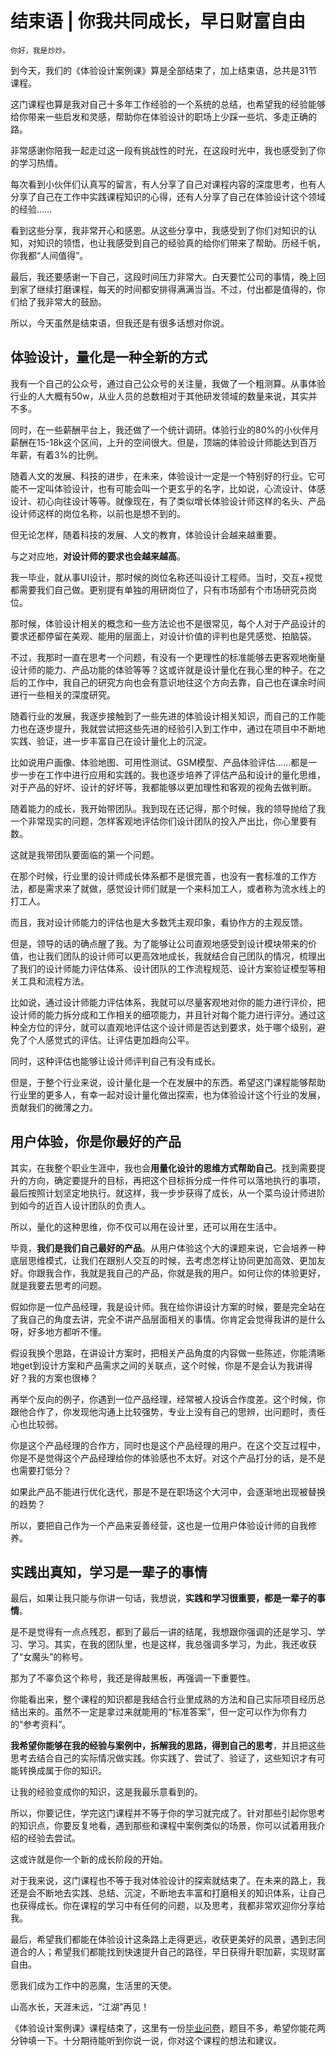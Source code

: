 # 结束语 | 你我共同成长，早日财富自由

    你好，我是炒炒。

到今天，我们的《体验设计案例课》算是全部结束了，加上结束语，总共是31节课程。

这门课程也算是我对自己十多年工作经验的一个系统的总结，也希望我的经验能够给你带来一些启发和灵感，帮助你在体验设计的职场上少踩一些坑、多走正确的路。

非常感谢你陪我一起走过这一段有挑战性的时光，在这段时光中，我也感受到了你的学习热情。

每次看到小伙伴们认真写的留言，有人分享了自己对课程内容的深度思考，也有人分享了自己在工作中实践课程知识的心得，还有人分享了自己在体验设计这个领域的经验……

看到这些分享，我非常开心和感恩。从这些分享中，我感受到了你们对知识的认知，对知识的领悟，也让我感受到自己的经验真的给你们带来了帮助。历经千帆，你我都“人间值得”。

最后，我还要感谢一下自己，这段时间压力非常大。白天要忙公司的事情，晚上回到家了继续打磨课程，每天的时间都安排得满满当当。不过，付出都是值得的，你们给了我非常大的鼓励。

所以，今天虽然是结束语，但我还是有很多话想对你说。

## 体验设计，量化是一种全新的方式

我有一个自己的公众号，通过自己公众号的关注量，我做了一个粗测算。从事体验行业的人大概有50w，从业人员的总数相对于其他研发领域的数量来说，其实并不多。

同时，在一些薪酬平台上，我还做了一个统计调研。体验行业的80%的小伙伴月薪酬在15-18k这个区间，上升的空间很大。但是，顶端的体验设计师能达到百万年薪，有着3%的比例。

随着人文的发展、科技的进步，在未来，体验设计一定是一个特别好的行业。它可能不一定叫体验设计，也有可能会叫一个更玄乎的名字，比如说，心流设计、体感设计、初心向往设计等等。就像现在，有了类似增长体验设计师这样的名头、产品设计师这样的岗位名称，以前也是想不到的。

但无论怎样，随着科技的发展、人文的教育，体验设计会越来越重要。

与之对应地，**对设计师的要求也会越来越高**。

我一毕业，就从事UI设计，那时候的岗位名称还叫设计工程师。当时，交互+视觉都需要我们自己做。更别提有单独的用研岗位了，只有市场部有个市场研究员岗位。

那时候，体验设计相关的概念和一些方法论也不是很常见，每个人对于产品设计的要求还都停留在美观、能用的层面上，对设计价值的评判也是凭感觉、拍脑袋。

不过，我那时一直在思考一个问题，有没有一个更理性的标准能够去更客观地衡量设计师的能力、产品功能的体验等等？这或许就是设计量化在我心里的种子。在之后的工作中，我自己的研究方向也会有意识地往这个方向去靠，自己也在课余时间进行一些相关的深度研究。

随着行业的发展，我逐步接触到了一些先进的体验设计相关知识，而自己的工作能力也在逐步提升，我就尝试把这些先进的经验引入到工作中，通过在项目中不断地实践、验证，进一步丰富自己在设计量化上的沉淀。

比如说用户画像、体验地图、可用性测试、GSM模型、产品体验评估……都是一步一步在工作中进行应用和实践的。我也逐步培养了评估产品和设计的量化思维，对于产品的好坏、设计的好坏等，我都能够以更加理性和客观的视角去做判断。

随着能力的成长，我开始带团队。我到现在还记得，那个时候，我的领导抛给了我一个非常现实的问题，怎样客观地评估你们设计团队的投入产出比，你心里要有数。

这就是我带团队要面临的第一个问题。

在那个时候，行业里的设计师成长体系都不是很完善，也没有一套标准的工作方法，都是需求来了就做，感觉设计师们就是一个来料加工人，或者称为流水线上的打工人。

而且，我对设计师能力的评估也是大多数凭主观印象，看协作方的主观反馈。

但是，领导的话的确点醒了我。为了能够让公司直观地感受到设计模块带来的价值，也让我们团队的设计师可以更高效地成长，我就结合自己团队的情况，梳理出了我们的设计师能力评估体系、设计团队的工作流程规范、设计方案验证模型等相关工具和流程方法。

比如说，通过设计师能力评估体系，我就可以尽量客观地对你的能力进行评价，把设计师的能力拆分成和工作相关的细项能力，并且针对每个能力进行评分。通过这种全方位的评分，就可以直观地评估这个设计师是否达到要求，处于哪个级别，避免了个人感觉式的评估。让评估更加趋向公平。

同时，这种评估也能够让设计师评判自己有没有成长。

但是，于整个行业来说，设计量化是一个在发展中的东西。希望这门课程能够帮助行业里的更多人，有幸一起对设计量化做出探索，也为体验设计这个行业的发展，贡献我们的微薄之力。

## 用户体验，你是你最好的产品

其实，在我整个职业生涯中，我也会**用量化设计的思维方式帮助自己**。找到需要提升的方向，确定要提升的目标，再把这个目标拆分成一件件可以落地执行的事项，最后按照计划坚定地执行。就这样，我一步步获得了成长，从一个菜鸟设计师进阶到如今的近百人设计团队的负责人。

所以，量化的这种思维，你不仅可以用在设计里，还可以用在生活中。

毕竟，**我们是我们自己最好的产品**。从用户体验这个大的课题来说，它会培养一种底层思维模式，让我们在跟别人交互的时候，去考虑怎样让协同更加高效、更加友好。你跟我合作，我就是我自己的产品，你就是我的用户。如何让你的体验更好，就是我要去思考的问题。

假如你是一位产品经理，我是设计师。我在给你讲设计方案的时候，要是完全站在了我自己的角度去讲，完全不讲产品层面相关的事情。你肯定会觉得我讲的是什么呀，好多地方都听不懂。

假设我换个思路，在讲设计方案时，把相关产品角度的内容做一些陈述，你能清晰地get到设计方案和产品需求之间的关联点，这个时候，你是不是会认为我讲得好？我的方案也很棒？

再举个反向的例子，你遇到一位产品经理，经常被人投诉合作度差。这个时候，你跟他合作了，你发现他沟通上比较强势，专业上没有自己的思辨，出问题时，责任心也比较弱。

你是这个产品经理的合作方，同时也是这个产品经理的用户。在这个交互过程中，你是不是觉得这个产品经理给你的体验感也不太好。对这个产品打分的话，是不是也需要打低分？

如果此产品不能进行优化迭代，那是不是在职场这个大河中，会逐渐地出现被替换的趋势？

所以，要把自己作为一个产品来妥善经营，这也是一位用户体验设计师的自我修养。

## 实践出真知，学习是一辈子的事情

最后，如果让我只能与你讲一句话，我想说，**实践和学习很重要，都是一辈子的事情**。

是不是觉得有一点点残忍，都到了最后一讲的结尾，我想跟你强调的还是学习、学习、学习。其实，在我的团队里，也是这样，我总强调多学习，为此，我还收获了“女魔头”的称号。

那为了不辜负这个称号，我还是得敲黑板，再强调一下重要性。

你能看出来，整个课程的知识都是我结合行业里成熟的方法和自己实际项目经历总结出来的。虽然不一定是拿过来就能用的“标准答案”，但一定可以作为你有力的“参考资料”。

**我希望你能够在我的经验与案例中，拆解我的思路，得到自己的思考**，并且把这些思考去结合自己的实际情况做实践。你实践了、尝试了、验证了，这些知识才有可能转换成属于你的知识。

让我的经验变成你的知识，这是我最乐意看到的。

所以，你要记住，学完这门课程并不等于你的学习就完成了。针对那些引起你思考的知识点，你要反复地看，遇到那些和课程中案例类似的场景，你可以试着用我介绍的经验去尝试。

这或许就是你一个新的成长阶段的开始。

对于我来说，这门课程也不等于我对体验设计的探索就结束了。在未来的路上，我还是会不断地去实践、总结、沉淀，不断地去丰富和打磨相关的知识体系，让自己也获得成长。你在课程的学习中有任何的问题，以及思考，我都非常欢迎你分享给我。

最后，希望我们都能在体验设计这条路上走得更远，收获更美好的风景，遇到志同道合的人；希望我们都能找到快速提升自己的路径，早日获得升职加薪，实现财富自由。

愿我们成为工作中的恶魔，生活里的天使。

山高水长，天涯未远，“江湖”再见！

《体验设计案例课》课程结束了，这里有一份[毕业问卷](https://jinshuju.net/f/MJAI9i)，题目不多，希望你能花两分钟填一下。十分期待能听到你说一说，你对这个课程的想法和建议。
    